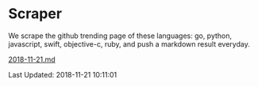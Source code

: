 # Scraper

We scrape the github trending page of these languages: go, python, javascript, swift, objective-c, ruby, and push a markdown result everyday.

[2018-11-21.md](https://github.com/henson/Scraper/blob/master/2018-11-21.md)

Last Updated: 2018-11-21 10:11:01